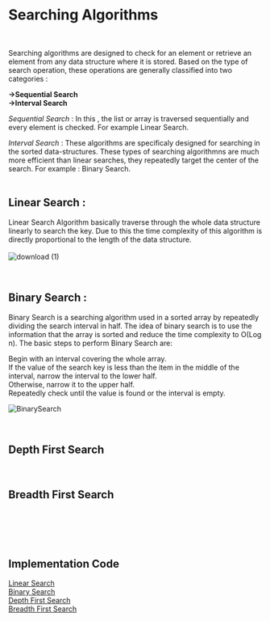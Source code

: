 # Searching Algorithms
<br> 

Searching algorithms are designed to check for an element or retrieve an element from any data structure where it is stored. Based on the type of search operation, these operations are generally classified into two categories : <br>


**->Sequential Search**<br>
**->Interval Search** 

*Sequential Search* : In this , the list or array is traversed sequentially and every element is checked. For example Linear Search. <br>

*Interval Search* : These algorithms are specificaly designed for searching in the sorted data-structures. These types of searching algorithmns are much more efficient than linear searches, they repeatedly target the center of the search. For example : Binary Search. <br><br>


## Linear Search : 
Linear Search Algorithm basically traverse through the whole data structure linearly to search the key. Due to this the time complexity of this algorithm is directly proportional to the length of the data structure.<br><br>
![download (1)](https://user-images.githubusercontent.com/83531337/157194898-721de505-e483-487e-a117-167a711497f6.jpg)

<br>

## Binary Search :
Binary Search is a searching algorithm used in a sorted array by repeatedly dividing the search interval in half. The idea of binary search is to use the information that the array is sorted and reduce the time complexity to O(Log n). The basic steps to perform Binary Search are:<br>

Begin with an interval covering the whole array. <br>
If the value of the search key is less than the item in the middle of the interval, narrow the interval to the lower half. <br>
Otherwise, narrow it to the upper half. <br>
Repeatedly check until the value is found or the interval is empty.<br>

![BinarySearch](https://user-images.githubusercontent.com/83531337/157194799-5dfbe2a9-3ccb-45f2-b2dd-fb1f187fcab0.png)

<br>

## Depth First Search 

<br>

## Breadth First Search 

<br>


<br><br>

## Implementation Code

[Linear Search]()<br>
[Binary Search]()<br>
[Depth First Search]()<br>
[Breadth First Search]()<br>


